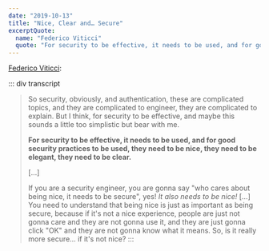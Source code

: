 ```yaml
---
date: "2019-10-13"
title: "Nice, Clear and… Secure"
excerptQuote:
  name: "Federico Viticci"
  quote: "For security to be effective, it needs to be used, and for good security practices to be used, they need to be nice, they need to be elegant, they need to be clear."
---
```


[Federico Viticci][ep]:

::: div transcript
> So security, obviously, and authentication, these are complicated topics, and they are complicated to engineer, they are complicated to explain. But I think, for security to be effective, and maybe this sounds a little too simplistic but bear with me.
>
> **For security to be effective, it needs to be used, and for good security practices to be used, they need to be nice, they need to be elegant, they need to be clear.**
>
> […]
>
> If you are a security engineer, you are gonna say "who cares about being nice, it needs to be secure", yes! _It also needs to be nice!_ […] You need to understand that being nice is just as important as being secure, because if it's not a nice experience, people are just not gonna care and they are not gonna use it, and they are just gonna click "OK" and they are not gonna know what it means. So, is it really more secure… if it's not nice?
:::


[ep]: https://www.relay.fm/connected/264/
